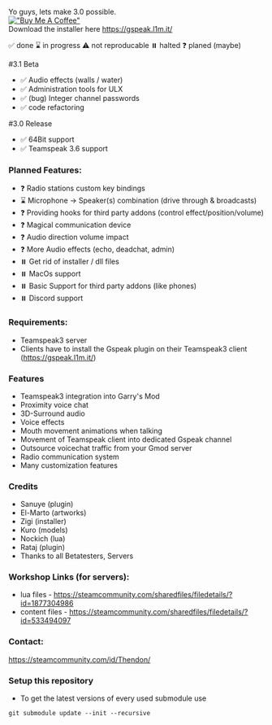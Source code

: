 Yo guys, lets make 3.0 possible.\
[!["Buy Me A Coffee"](https://www.buymeacoffee.com/assets/img/custom_images/orange_img.png)](https://www.buymeacoffee.com/thendon)\
Download the installer here https://gspeak.l1m.it/

✅ done
⌛ in progress
⚠️ not reproducable
⏸️ halted
❓ planed (maybe)

#3.1 Beta
* ✅ Audio effects (walls / water)
* ✅ Administration tools for ULX
* ✅ (bug) Integer channel passwords
* ✅ code refactoring

#3.0 Release
* ✅ 64Bit support 
* ✅ Teamspeak 3.6 support

### Planned Features: 
* ❓ Radio stations custom key bindings
* ⌛ Microphone -> Speaker(s) combination (drive through & broadcasts)
* ❓ Providing hooks for third party addons (control effect/position/volume)
* ❓ Magical communication device
* ❓ Audio direction volume impact
* ❓ More Audio effects (echo, deadchat, admin)
* ⏸️ Get rid of installer / dll files
* ⏸️ MacOs support 
* ⏸️ Basic Support for third party addons (like phones)
* ⏸️ Discord support

### Requirements:

* Teamspeak3 server
* Clients have to install the Gspeak plugin on their Teamspeak3 client (https://gspeak.l1m.it/)

### Features
* Teamspeak3 integration into Garry's Mod
* Proximity voice chat
* 3D-Surround audio
* Voice effects
* Mouth movement animations when talking
* Movement of Teamspeak client into dedicated Gspeak channel
* Outsource voicechat traffic from your Gmod server
* Radio communication system
* Many customization features

### Credits
* Sanuye (plugin)
* El-Marto (artworks)
* Zigi (installer)
* Kuro (models)
* Nockich (lua)
* Rataj (plugin)
* Thanks to all Betatesters, Servers

### Workshop Links (for servers): 
* lua files - https://steamcommunity.com/sharedfiles/filedetails/?id=1877304986
* content files - https://steamcommunity.com/sharedfiles/filedetails/?id=533494097

### Contact:
https://steamcommunity.com/id/Thendon/

### Setup this repository
* To get the latest versions of every used submodule use
```
git submodule update --init --recursive
```
